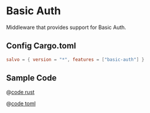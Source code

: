 # Basic Auth

Middleware that provides support for Basic Auth.

## Config Cargo.toml

```toml
salvo = { version = "*", features = ["basic-auth"] }
```

## Sample Code

<CodeGroup>
  <CodeGroupItem title="main.rs" active>

@[code rust](../../codes/basic-auth/src/main.rs)

  </CodeGroupItem>
  <CodeGroupItem title="Cargo.toml">

@[code toml](../../codes/basic-auth/Cargo.toml)

  </CodeGroupItem>
</CodeGroup>